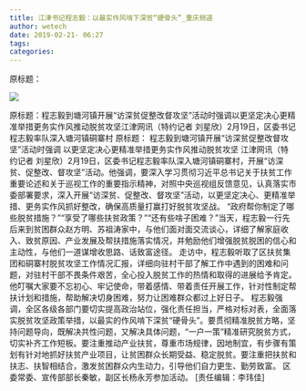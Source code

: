 ```yaml
---
title: 江津书记程志毅：以最实作风啃下深贫“硬骨头”_重庆频道
author: wetech
date: 2019-02-21- 06:27
tags: 
categories: 
---
```

原标题：
<!-- more -->
                
<img align="center" border="0" src="http://p2.ifengimg.com/a/2016/0810/204c433878d5cf9size1_w16_h16.png" />
                
            
原标题：程志毅到塘河镇开展“访深贫促整改督攻坚”活动时强调以更坚定决心更精准举措更务实作风推动脱贫攻坚江津网讯（特约记者 刘星欣）2月19日，区委书记程志毅率队深入塘河镇硐寨村
原标题：
程志毅到塘河镇开展“访深贫促整改督攻坚”活动时强调
以更坚定决心更精准举措更务实作风推动脱贫攻坚
江津网讯（特约记者 刘星欣）2月19日，区委书记程志毅率队深入塘河镇硐寨村，开展“访深贫、促整改、督攻坚”活动。他强调，要深入学习贯彻习近平总书记关于扶贫工作重要论述和关于巡视工作的重要指示精神，对照中央巡视组反馈意见，认真落实市委部署要求，深入开展“访深贫、促整改、督攻坚”活动，以更坚定决心、更精准举措、更务实作风抓好整改，确保高质量打赢打好脱贫攻坚战。
“政府帮你制定了哪些脱贫措施？”“享受了哪些扶贫政策？”“还有些啥子困难？”当天，程志毅一行先后来到贫困群众赵方明、苏祖涛家中，与他们面对面交流谈心，详细了解家庭收入、致贫原因、产业发展及帮扶措施落实情况，并勉励他们增强脱贫脱困的信心和主动性，与他们一道谋增收思路、话致富途径。
走访中，程志毅听取了区扶贫集团和硐寨村脱贫攻坚工作情况汇报，详细向驻村干部了解工作中遇到的困难和问题，对驻村干部不畏条件艰苦，全心投入脱贫工作的热情和取得的进展给予肯定。他叮嘱大家要不忘初心、牢记使命，带着感情、带着责任开展工作，针对性制定帮扶计划和措施，帮助解决切身困难，努力让困难群众都过上好日子。
程志毅强调，全区各级各部门要切实提高政治站位，强化责任担当，严格对标对表，全面落实脱贫攻坚政策举措，以最实的作风啃下深贫“硬骨头”。要贯彻精准脱贫方略，坚持问题导向，既解决共性问题，又解决具体问题，“一户一策”精准研究脱贫方式，切实补齐工作短板。要注重推动产业扶贫，尊重市场规律，因地制宜，有步骤有策划有针对地抓好扶贫产业项目，让贫困群众长期受益、稳定脱贫。要注重把扶贫和扶志、扶智相结合，激发贫困群众内生动力，引导他们自力更生、勤劳致富。
区委常委、宣传部部长秦敏，副区长杨永芳参加活动。
[责任编辑：李玮佳]
            
